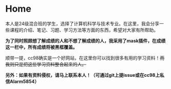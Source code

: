# Home
本人是24级混合班的学生，选择了计算机科学与技术专业。在这里，我会分享一些课程的介绍、笔记、习题、学习方法等方面的东西，希望对大家有所帮助。

**为了同时照顾想了解成绩的人和不想了解成绩的人，我采用了mask插件，在成绩这一栏中，所有成绩将被黑框覆盖。**

顺带一提，cc98确实是一个好网站，在这里你可以找到很多有用的学习资料！~~而我则只是把这些学习资料整合起来的人。~~

**另外：如果有资料侵权，请马上联系本人！（可通过git上提issue或在cc98上私信Alarm5854）**